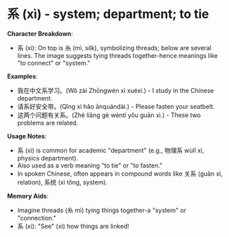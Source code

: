 # **系 (xì) - system; department; to tie**

**Character Breakdown**:  
- 系 (xì): On top is 糸 (mì, silk), symbolizing threads; below are several lines. The image suggests tying threads together-hence meanings like "to connect" or "system."

**Examples**:  
- 我在中文系学习。(Wǒ zài Zhōngwén xì xuéxí.) - I study in the Chinese department.  
- 请系好安全带。(Qǐng xì hǎo ānquándài.) - Please fasten your seatbelt.  
- 这两个问题有关系。(Zhè liǎng gè wèntí yǒu guān xì.) - These two problems are related.

**Usage Notes**:  
- 系 (xì) is common for academic "department" (e.g., 物理系 wùlǐ xì, physics department).  
- Also used as a verb meaning "to tie" or "to fasten."  
- In spoken Chinese, often appears in compound words like 关系 (guān xì, relation), 系统 (xì tǒng, system).

**Memory Aids**:  
- Imagine threads (糸 mì) tying things together-a "system" or "connection."  
- 系 (xì): "See" (xì) how things are linked!